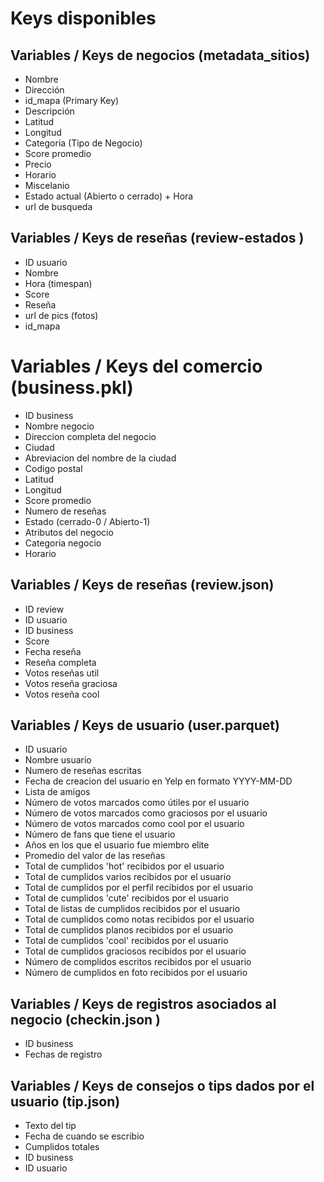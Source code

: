 # Keys disponibles


## Variables / Keys de negocios (metadata_sitios)
- Nombre
- Dirección
- id_mapa (Primary Key)
- Descripción
- Latitud
- Longitud
- Categoria (Tipo de Negocio)
- Score promedio
- Precio
- Horario
- Miscelanio
- Estado actual (Abierto o cerrado) + Hora
- url de busqueda
  
## Variables / Keys de reseñas (review-estados )
- ID usuario
- Nombre
- Hora (timespan)
- Score
- Reseña
- url de pics (fotos)
- id_mapa

# Variables / Keys  del comercio (business.pkl)
- ID business
- Nombre negocio
- Direccion completa del negocio
- Ciudad
- Abreviacion del nombre de la ciudad
- Codigo postal
- Latitud
- Longitud
- Score promedio
- Numero de reseñas
- Estado (cerrado-0 / Abierto-1)
- Atributos del negocio
- Categoria negocio
- Horario
## Variables / Keys de reseñas (review.json)
- ID review
- ID usuario
- ID business
- Score
- Fecha reseña
- Reseña completa
- Votos reseñas util
- Votos reseña graciosa
- Votos reseña cool
## Variables / Keys de usuario (user.parquet)
- ID usuario
- Nombre usuario
- Numero de reseñas escritas
- Fecha de creacion del usuario en Yelp en formato YYYY-MM-DD
- Lista de amigos
- Número de votos marcados como útiles por el usuario
- Número de votos marcados como graciosos por el usuario
- Número de votos marcados como cool por el usuario
- Número de fans que tiene el usuario
- Años en los que el usuario fue miembro elite
- Promedio del valor de las reseñas
- Total de cumplidos 'hot' recibidos por el usuario
- Total de cumplidos varios recibidos por el usuario
- Total de cumplidos por el perfil recibidos por el usuario
- Total de cumplidos 'cute' recibidos por el usuario
- Total de listas de cumplidos recibidos por el usuario
- Total de cumplidos como notas recibidos por el usuario
- Total de cumplidos planos recibidos por el usuario
- Total de cumplidos 'cool' recibidos por el usuario
- Total de cumplidos graciosos recibidos por el usuario
- Número de complidos escritos recibidos por el usuario
- Número de cumplidos en foto recibidos por el usuario
  
## Variables / Keys de registros asociados al negocio (checkin.json )
- ID business
- Fechas de registro

## Variables / Keys de consejos o tips dados por el usuario (tip.json)
- Texto del tip
- Fecha de cuando se escribio
- Cumplidos totales
- ID business
- ID usuario
